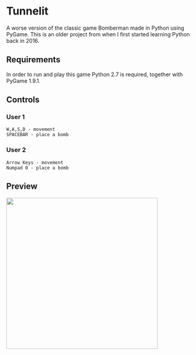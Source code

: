 # Tunnelit
A worse version of the classic game Bomberman made in Python using PyGame. This is an older project from when I first started learning Python back in 2016.

## Requirements
In order to run and play this game Python 2.7 is required, together with PyGame 1.9.1.

## Controls
### User 1
```
W,A,S,D - movement
SPACEBAR - place a bomb
```


### User 2
```
Arrow Keys - movement
Numpad 0 - place a bomb
```

## Preview
<img src="https://i.imgur.com/gY6M7Yh.png" height="400" />
